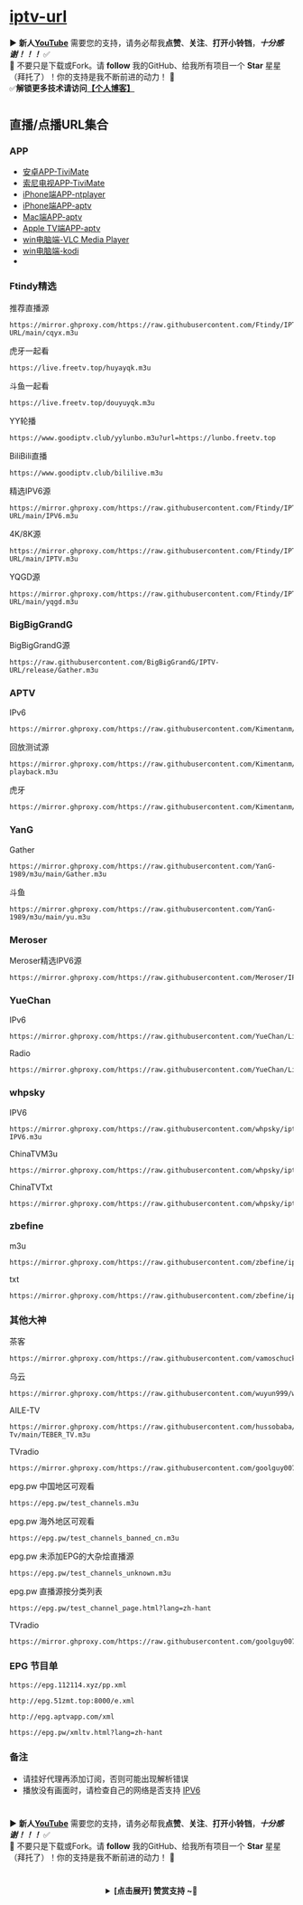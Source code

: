 # [iptv-url](https://github.com/ansoncloud8/iptv-url)
▶️ **新人[YouTube](https://youtube.com/@AM_CLUB)** 需要您的支持，请务必帮我**点赞**、**关注**、**打开小铃铛**，***十分感谢！！！*** ✅
</br>🎁 不要只是下载或Fork。请 **follow** 我的GitHub、给我所有项目一个 **Star** 星星（拜托了）！你的支持是我不断前进的动力！ 💖
</br>✅**解锁更多技术请访问[【个人博客】](https://am.809098.xyz)**
#

## 直播/点播URL集合

### APP

- [安卓APP-TiviMate](https://raw.githubusercontent.com/ansoncloud8/iptv-url/main/%E3%80%90%E5%AE%89%E5%8D%93%E9%80%9A%E7%94%A8%E3%80%91TiviMate%202.1.5%20-%20Premium%E4%BB%98%E8%B4%B9%E7%A0%B4%E8%A7%A3%E7%89%88.apk)
- [索尼电视APP-TiviMate](https://raw.githubusercontent.com/ansoncloud8/iptv-url/main/%E3%80%90%E7%B4%A2%E5%B0%BC%E7%94%B5%E8%A7%86%E3%80%91TiviMate-Premium-2.8.0.apk)
- [iPhone端APP-ntplayer](https://apps.apple.com/cn/app/ntplayer/id1613758141)
- [iPhone端APP-aptv](https://apps.apple.com/cn/app/aptv/id1630403500)
- [Mac端APP-aptv](https://apps.apple.com/cn/app/aptv/id1630403500)
- [Apple TV端APP-aptv](https://apps.apple.com/cn/app/aptv/id1630403500)
- [win电脑端-VLC Media Player](https://www.videolan.org/vlc/download-windows.html)	
- [win电脑端-kodi](https://kodi.tv/download/windows/)
- 	 
### Ftindy精选	

推荐直播源
```
https://mirror.ghproxy.com/https://raw.githubusercontent.com/Ftindy/IPTV-URL/main/cqyx.m3u

```

虎牙一起看
```
https://live.freetv.top/huyayqk.m3u

```

斗鱼一起看
```
https://live.freetv.top/douyuyqk.m3u

```

YY轮播
```
https://www.goodiptv.club/yylunbo.m3u?url=https://lunbo.freetv.top

```

BiliBili直播
```
https://www.goodiptv.club/bililive.m3u

```

精选IPV6源
```
https://mirror.ghproxy.com/https://raw.githubusercontent.com/Ftindy/IPTV-URL/main/IPV6.m3u

```

4K/8K源
```
https://mirror.ghproxy.com/https://raw.githubusercontent.com/Ftindy/IPTV-URL/main/IPTV.m3u

```

YQGD源
```
https://mirror.ghproxy.com/https://raw.githubusercontent.com/Ftindy/IPTV-URL/main/yqgd.m3u

```

### BigBigGrandG

BigBigGrandG源
```
https://raw.githubusercontent.com/BigBigGrandG/IPTV-URL/release/Gather.m3u

```

### APTV

IPv6
```
https://mirror.ghproxy.com/https://raw.githubusercontent.com/Kimentanm/aptv/master/m3u/iptv.m3u

```

回放测试源
```
https://mirror.ghproxy.com/https://raw.githubusercontent.com/Kimentanm/aptv/master/m3u/aptv-playback.m3u

```

虎牙
```
https://mirror.ghproxy.com/https://raw.githubusercontent.com/Kimentanm/aptv/master/m3u/ya.m3u

```

### YanG

Gather
```
https://mirror.ghproxy.com/https://raw.githubusercontent.com/YanG-1989/m3u/main/Gather.m3u

```

斗鱼
```
https://mirror.ghproxy.com/https://raw.githubusercontent.com/YanG-1989/m3u/main/yu.m3u

```


### Meroser

Meroser精选IPV6源
```
https://mirror.ghproxy.com/https://raw.githubusercontent.com/Meroser/IPTV/main/IPTV.m3u

```

### YueChan

IPv6
```
https://mirror.ghproxy.com/https://raw.githubusercontent.com/YueChan/Live/main/IPTV.m3u

```

Radio
```
https://mirror.ghproxy.com/https://raw.githubusercontent.com/YueChan/Live/main/Radio.m3u

```

### whpsky

IPV6
```
https://mirror.ghproxy.com/https://raw.githubusercontent.com/whpsky/iptv/main/IPTV-IPV6.m3u

```

ChinaTVM3u
```
https://mirror.ghproxy.com/https://raw.githubusercontent.com/whpsky/iptv/main/chinatv.m3u

```

ChinaTVTxt
```
https://mirror.ghproxy.com/https://raw.githubusercontent.com/whpsky/iptv/main/chinatv.txt

```


### zbefine

m3u
```
https://mirror.ghproxy.com/https://raw.githubusercontent.com/zbefine/iptv/main/iptv.m3u

```

txt
```
https://mirror.ghproxy.com/https://raw.githubusercontent.com/zbefine/iptv/main/iptv.txt

```

### 其他大神

茶客
```
https://mirror.ghproxy.com/https://raw.githubusercontent.com/vamoschuck/TV/main/M3U

```

乌云
```
https://mirror.ghproxy.com/https://raw.githubusercontent.com/wuyun999/wuyun/main/zb/aptv.txt

```

AILE-TV
```
https://mirror.ghproxy.com/https://raw.githubusercontent.com/hussobaba/AILE-Tv/main/TEBER_TV.m3u

```

TVradio
```
https://mirror.ghproxy.com/https://raw.githubusercontent.com/goolguy007/radioer/main/TVradio

```
  

epg.pw 中国地区可观看
```
https://epg.pw/test_channels.m3u

```

epg.pw 海外地区可观看
```
https://epg.pw/test_channels_banned_cn.m3u

```

epg.pw 未添加EPG的大杂烩直播源
```
https://epg.pw/test_channels_unknown.m3u

```

epg.pw 直播源按分类列表
```
https://epg.pw/test_channel_page.html?lang=zh-hant

```

TVradio
```
https://mirror.ghproxy.com/https://raw.githubusercontent.com/goolguy007/radioer/main/TVradio

```

### EPG 节目单

```
https://epg.112114.xyz/pp.xml

```
```
http://epg.51zmt.top:8000/e.xml

```
```
http://epg.aptvapp.com/xml

```
```
https://epg.pw/xmltv.html?lang=zh-hant

```

### 备注
- 请挂好代理再添加订阅，否则可能出现解析错误
- 播放没有画面时，请检查自己的网络是否支持 [IPV6](https://test-ipv6.com/)

 #
▶️ **新人[YouTube](https://youtube.com/@AM_CLUB)** 需要您的支持，请务必帮我**点赞**、**关注**、**打开小铃铛**，***十分感谢！！！*** ✅
</br>🎁 不要只是下载或Fork。请 **follow** 我的GitHub、给我所有项目一个 **Star** 星星（拜托了）！你的支持是我不断前进的动力！ 💖
  
 # 
<center><details><summary><strong> [点击展开] 赞赏支持 ~🧧</strong></summary>
*我非常感谢您的赞赏和支持，它们将极大地激励我继续创新，持续产生有价值的工作。*
  
- **USDT-TRC20:** `TWTxUyay6QJN3K4fs4kvJTT8Zfa2mWTwDD`
  
</details></center>

